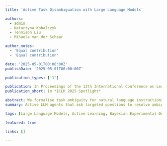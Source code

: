 ```yaml
---
title: 'Active Task Disambiguation with Large Language Models'

authors:
  - admin
  - Katarzyna Kobalczyk
  - Tennison Liu
  - Mihaela van der Schaar

author_notes:
  - 'Equal contribution'
  - 'Equal contribution'

date: '2025-05-01T00:00:00Z'
publishDate: '2025-05-01T00:00:00Z'

publication_types: ['1']

publication: In Proceedings of the 13th International Conference on Learning Representations (ICLR)
publication_short: In *ICLR 2025 Spotlight*

abstract: We formalise task ambiguity for natural language instructions and present an active Bayesian experimental design strategy that enables LLMs to pose clarifying questions, improving reliability in underspecified tasks.
summary: Active LLM agents that ask targeted questions to resolve ambiguity and improve task execution.

tags: [Large Language Models, Active Learning, Bayesian Experimental Design]

featured: true

links: []

---
```

